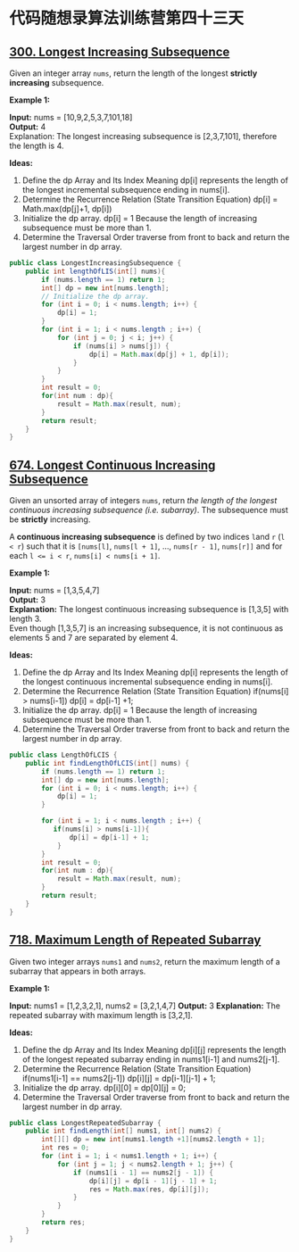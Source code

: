 # 代码随想录算法训练营第四十三天
## [300. Longest Increasing Subsequence](https://leetcode.com/problems/longest-increasing-subsequence/description/)

Given an integer array `nums`, return the length of the longest **strictly increasing** subsequence.

**Example 1:**

**Input:** nums = [10,9,2,5,3,7,101,18] <br>
**Output:** 4 <br>
Explanation: The longest increasing subsequence is [2,3,7,101], therefore the length is 4.

**Ideas:**
1. Define the dp Array and Its Index Meaning
   dp[i] represents the length of the longest incremental subsequence ending in nums[i].
2. Determine the Recurrence Relation (State Transition Equation)
   dp[i] = Math.max(dp[j]+1, dp[i])
3. Initialize the dp array.
   dp[i] = 1 Because the length of increasing subsequence must be more than 1.
4. Determine the Traversal Order
   traverse from front to back and return the largest number in dp array.

```Java
public class LongestIncreasingSubsequence {
    public int lengthOfLIS(int[] nums){
        if (nums.length == 1) return 1;
        int[] dp = new int[nums.length];
        // Initialize the dp array.
        for (int i = 0; i < nums.length; i++) {
            dp[i] = 1;
        }
        for (int i = 1; i < nums.length ; i++) {
            for (int j = 0; j < i; j++) {
                if (nums[i] > nums[j]) {
                    dp[i] = Math.max(dp[j] + 1, dp[i]);
                }
            }
        }
        int result = 0;
        for(int num : dp){
            result = Math.max(result, num);
        }
        return result;
    }
}
```

## [674. Longest Continuous Increasing Subsequence](https://leetcode.com/problems/longest-continuous-increasing-subsequence/description/)

Given an unsorted array of integers `nums`, return *the length of the longest continuous increasing subsequence (i.e. subarray)*. The subsequence must be **strictly** increasing.

A **continuous increasing subsequence** is defined by two indices `l`and `r` (`l < r`) such that it is `[nums[l]`, `nums[l + 1]`, ..., `nums[r - 1]`, `nums[r]]` and for each `l <= i < r`, `nums[i] < nums[i + 1]`.

**Example 1:**

**Input:** nums = [1,3,5,4,7] <br>
**Output:** 3 <br>
**Explanation:** The longest continuous increasing subsequence is [1,3,5] with length 3. <br>
Even though [1,3,5,7] is an increasing subsequence, it is not continuous as elements 5 and 7 are separated by element 4.

**Ideas:**
1. Define the dp Array and Its Index Meaning
   dp[i] represents the length of the longest continuous incremental subsequence ending in nums[i].
2. Determine the Recurrence Relation (State Transition Equation)
   if(nums[i] > nums[i-1]) dp[i] = dp[i-1] +1;
3. Initialize the dp array.
   dp[i] = 1 Because the length of increasing subsequence must be more than 1.
4. Determine the Traversal Order
   traverse from front to back and return the largest number in dp array.

```Java
public class LengthOfLCIS {
    public int findLengthOfLCIS(int[] nums) {
        if (nums.length == 1) return 1;
        int[] dp = new int[nums.length];
        for (int i = 0; i < nums.length; i++) {
            dp[i] = 1;
        }

        for (int i = 1; i < nums.length ; i++) {
           if(nums[i] > nums[i-1]){
               dp[i] = dp[i-1] + 1;
            }
        }
        int result = 0;
        for(int num : dp){
            result = Math.max(result, num);
        }
        return result;
    }
}
```

## [718. Maximum Length of Repeated Subarray](https://leetcode.com/problems/maximum-length-of-repeated-subarray/description/)

Given two integer arrays `nums1` and `nums2`, return the maximum length of a subarray that appears in both arrays.

**Example 1:**

**Input:** nums1 = [1,2,3,2,1], nums2 = [3,2,1,4,7]
**Output:** 3
**Explanation:** The repeated subarray with maximum length is [3,2,1].

**Ideas:**
1. Define the dp Array and Its Index Meaning
   dp[i][j] represents the length of the longest repeated subarray ending in nums1[i-1] and nums2[j-1].
2. Determine the Recurrence Relation (State Transition Equation)
   if(nums1[i-1] == nums2[j-1]) dp[i][j] = dp[i-1][j-1] + 1;
3. Initialize the dp array.
   dp[i][0] = dp[0][j] = 0;
4. Determine the Traversal Order
   traverse from front to back and return the largest number in dp array.

```Java
public class LongestRepeatedSubarray {
    public int findLength(int[] nums1, int[] nums2) {
        int[][] dp = new int[nums1.length +1][nums2.length + 1];
        int res = 0;
        for (int i = 1; i < nums1.length + 1; i++) {
            for (int j = 1; j < nums2.length + 1; j++) {
                if (nums1[i - 1] == nums2[j - 1]) {
                    dp[i][j] = dp[i - 1][j - 1] + 1;
                    res = Math.max(res, dp[i][j]);
                }
            }
        }
        return res;
    }
}
```




























